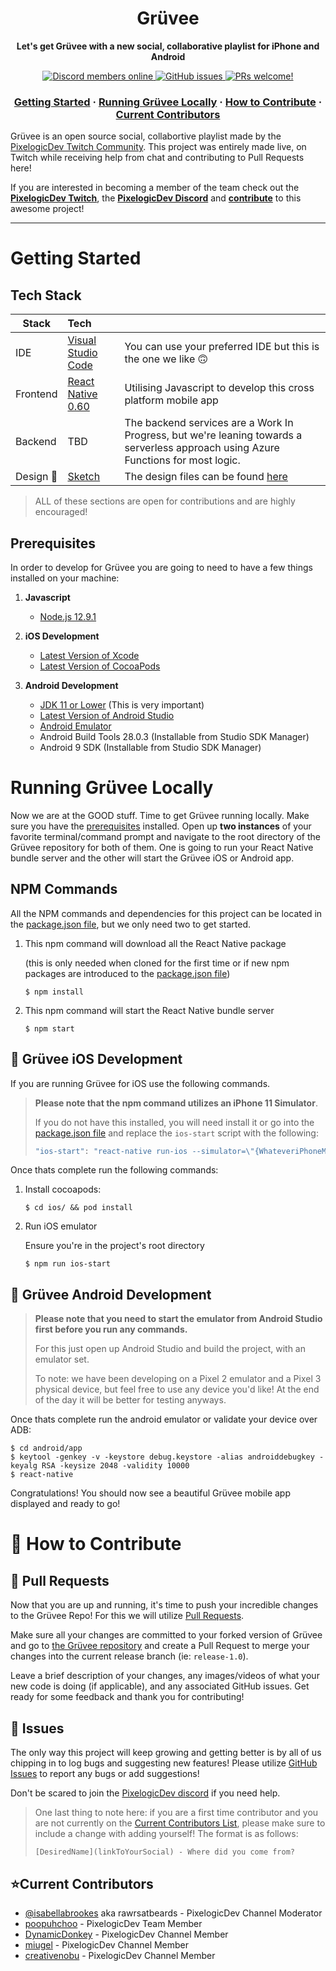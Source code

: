 <h1 align="center">Grüvee</h1>
<p align="center">
  <strong>Let's get Grüvee with a new social, collaborative playlist for iPhone and Android</strong>
</p>

<p align="center">
    <a href="https://discordapp.com/invite/ubgX6T8">
        <img src="https://img.shields.io/discord/391635862959554561?label=Discord" alt="Discord members online" />
    </a>
    <a href="https://github.com/pixelogicdev/gruvee">
        <img alt="GitHub issues" src="https://img.shields.io/github/issues/pixelogicdev/gruvee">
    </a>
    <a href="#-how-to-contribute">
        <img src="https://img.shields.io/badge/PRs-welcome-brightgreen.svg" alt="PRs welcome!" />
    </a>
</p>

<h3 align="center">
 <a href="#getting-started">Getting Started</a>
  <span> · </span>
  <a href="#running-grüvee-locally">Running Grüvee Locally</a>
  <span> · </span>
  <a href="#-how-to-contribute">How to Contribute</a>
  <span> · </span>
  <a href="#current-contributors">Current Contributors</a>
  
</h3>

Grüvee is an open source social, collabortive playlist made by the [PixelogicDev Twitch Community](https://twitch.tv/pixelogicdev). This project was entirely made live, on Twitch while receiving help from chat and contributing to Pull Requests here!

If you are interested in becoming a member of the team check out the **[PixelogicDev Twitch](https://twitch.tv/pixelogicdev)**, the **[PixelogicDev Discord](https://discord.gg/ubgX6T8)** and **[contribute](#-how-to-contribute)** to this awesome project!

---

# Getting Started

## Tech Stack

| Stack        | Tech                                                 |                                                                                                                                    |
| ------------ | :--------------------------------------------------- | :--------------------------------------------------------------------------------------------------------------------------------- |
| IDE          | [Visual Studio Code](https://code.visualstudio.com/) | You can use your preferred IDE but this is the one we like 🙃                                                                      |
| Frontend     | [React Native 0.60](LinkToReactNative0.60)           | Utilising Javascript to develop this cross platform mobile app                                                                     |
| Backend      | TBD                                                  | The backend services are a Work In Progress, but we're leaning towards a serverless approach using Azure Functions for most logic. |
| Design :art: | [Sketch](https://www.sketch.com/)                    | The design files can be found [here](/Design)                                                                                      |

> ALL of these sections are open for contributions and are highly encouraged!

## Prerequisites

In order to develop for Grüvee you are going to need to have a few things installed on your machine:

1. **Javascript**

    - [Node.js 12.9.1](https://nodejs.org/dist/v12.9.1/)

2. **iOS Development**

    - [Latest Version of Xcode](https://developer.apple.com/xcode/)
    - [Latest Version of CocoaPods](https://cocoapods.org/)

3. **Android Development**

    - [JDK 11 or Lower](https://www.oracle.com/technetwork/java/javase/downloads/index.html) (This is very important)
    - [Latest Version of Android Studio](https://developer.android.com/studio)
    - [Android Emulator](https://developer.android.com/studio/run/emulator)
    - Android Build Tools 28.0.3 (Installable from Studio SDK Manager)
    - Android 9 SDK (Installable from Studio SDK Manager)

# Running Grüvee Locally

Now we are at the GOOD stuff. Time to get Grüvee running locally. Make sure you have the [prerequisites](#prerequisites) installed. Open up **two instances** of your favorite terminal/command prompt and navigate to the root directory of the Grüvee repository for both of them. One is going to run your React Native bundle server and the other will start the Grüvee iOS or Android app.

## NPM Commands

All the NPM commands and dependencies for this project can be located in the [package.json file](/package.json), but we only need two to get started.

1. This npm command will download all the React Native package

    (this is only needed when cloned for the first time or if new npm packages are introduced to the [package.json file](/package.json))

    ```command
    $ npm install
    ```

2. This npm command will start the React Native bundle server
    ```command
    $ npm start
    ```

## 📱 Grüvee iOS Development

If you are running Grüvee for iOS use the following commands.

> **Please note that the npm command utilizes an iPhone 11 Simulator**.
>
> If you do not have this installed, you will need install it or go into the [package.json file](/package.json) and replace the `ios-start` script with the following:
>
> ```js
> "ios-start": "react-native run-ios --simulator=\"{WhateveriPhoneModelYouAreUsing}\",
> ```

Once thats complete run the following commands:

1. Install cocoapods:

    ```console
    $ cd ios/ && pod install
    ```

2. Run iOS emulator

    Ensure you're in the project's root directory

    ```console
    $ npm run ios-start
    ```

## 🤖 Grüvee Android Development

> **Please note that you need to start the emulator from Android Studio first before you run any commands.**
>
> For this just open up Android Studio and build the project, with an emulator set.
>
> To note: we have been developing on a Pixel 2 emulator and a Pixel 3 physical device, but feel free to use any device you'd like! At the end of the day it will be better for testing anyways.

Once thats complete run the android emulator or validate your device over ADB:

```console
$ cd android/app
$ keytool -genkey -v -keystore debug.keystore -alias androiddebugkey -keyalg RSA -keysize 2048 -validity 10000
$ react-native 
```

Congratulations! You should now see a beautiful Grüvee mobile app displayed and ready to go!

# 🎉 How to Contribute

## 🔀 Pull Requests

Now that you are up and running, it's time to push your incredible changes to the Grüvee Repo! For this we will utilize [Pull Requests](https://help.github.com/en/github/collaborating-with-issues-and-pull-requests/creating-a-pull-request).

Make sure all your changes are committed to your forked version of Grüvee and go to [the Grüvee repository](https://github.com/PixelogicDev/Gruvee) and create a Pull Request to merge your changes into the current release branch (ie: `release-1.0`).

Leave a brief description of your changes, any images/videos of what your new code is doing (if applicable), and any associated GitHub issues. Get ready for some feedback and thank you for contributing!

## 🐛 Issues

The only way this project will keep growing and getting better is by all of us chipping in to log bugs and suggesting new features! Please utilize [GitHub Issues](https://github.com/PixelogicDev/Gruvee/issues) to report any bugs or add suggestions!

Don't be scared to join the [PixelogicDev discord](https://discord.gg/ubgX6T8) if you need help.

> One last thing to note here: if you are a first time contributor and you are not currently on the [Current Contributors List](#current-contributors), please make sure to include a change with adding yourself! The format is as follows:
>
> ```
> [DesiredName](linkToYourSocial) - Where did you come from?
> ```

## ⭐Current Contributors

+ [@isabellabrookes](https://github.com/isabellabrookes) aka rawrsatbeards - PixelogicDev Channel Moderator
+ [poopuhchoo](https://github.com/tjengland) - PixelogicDev Team Member
+ [DynamicDonkey](https://github.com/DynamicDonkey) - PixelogicDev Channel Member
+ [miugel](https://github.com/miugel) - PixelogicDev Channel Member
+ [creativenobu](https://github.com/creativenobu) - PixelogicDev Channel Member
